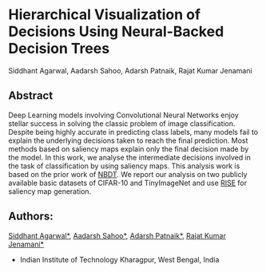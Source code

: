 # Hierarchical Visualization of Decisions Using Neural-Backed Decision Trees

Siddhant Agarwal, Aadarsh Sahoo, Adarsh Patnaik, Rajat Kumar Jenamani

## Abstract

Deep Learning models involving Convolutional Neural Networks enjoy stellar success in solving the classic problem of image classification. Despite being highly accurate in predicting class labels, many models fail to explain the underlying decisions taken to reach the final prediction. Most methods based on saliency maps explain only the final decision made by the model. In this work, we analyse the intermediate decisions involved in the task of classification by using saliency maps. This analysis work is based on the prior work of [NBDT](https://arxiv.org/abs/2004.00221). We report our analysis on two publicly available basic datasets of CIFAR-10 and TinyImageNet and use [RISE](https://arxiv.org/abs/1806.07421) for saliency map generation.

## Authors:

[Siddhant Agarwal*](https://www.linkedin.com/in/siddhant-agarwal-688a31156/), [Aadarsh Sahoo*](https://www.linkedin.com/in/aadsah/), [Adarsh Patnaik*](https://www.linkedin.com/in/adarsh-patnaik-a57667149/), [Rajat Kumar Jenamani*](https://www.linkedin.com/in/rkjenamani/)
* Indian Institute of Technology Kharagpur, West Bengal, India
